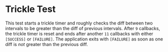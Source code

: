 # Trickle Test

This test starts a trickle timer and roughly checks the diff between two
intervals to be greater than the diff of previous intervals.
After `9` callbacks, the trickle timer is reset and ends after another `11`
callbacks with either `[SUCCESS]` or `[FAILURE]`. The application exits with
`[FAILURE]` as soon as one diff is *not* greater than the previous diff.
